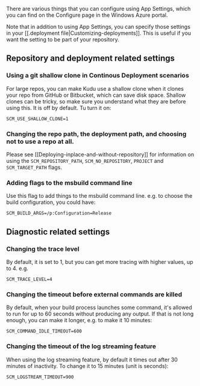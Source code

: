 There are various things that you can configure using App Settings, which you can find on the Configure page in the Windows Azure portal.

Note that in addition to using App Settings, you can specify those settings in your [[.deployment file|Customizing-deployments]]. This is useful if you want the setting to be part of your repository.


## Repository and deployment related settings

### Using a git shallow clone in Continous Deployment scenarios

For large repos, you can make Kudu use a shallow clone when it clones your repo from GitHub or Bitbucket, which can save disk space. Shallow clones can be tricky, so make sure you understand what they are before using this. It is off by default. Tu turn it on:

	SCM_USE_SHALLOW_CLONE=1

### Changing the repo path, the deployment path, and choosing not to use a repo at all.

Please see [[Deploying-inplace-and-without-repository]] for information on using the `SCM_REPOSITORY_PATH`, `SCM_NO_REPOSITORY`, `PROJECT` and `SCM_TARGET_PATH` flags.

### Adding flags to the msbuild command line

Use this flag to add things to the msbuild command line. e.g. to choose the build configuration, you could have:

    SCM_BUILD_ARGS=/p:Configuration=Release


## Diagnostic related settings

### Changing the trace level

By default, it is set to 1, but you can get more tracing with higher values, up to 4. e.g.

	SCM_TRACE_LEVEL=4

### Changing the timeout before external commands are killed

By default, when your build process launches some command, it's allowed to run for up to 60 seconds without producing any output. If that is not long enough, you can make it longer, e.g. to make it 10 minutes:

	SCM_COMMAND_IDLE_TIMEOUT=600


### Changing the timeout of the log streaming feature

When using the log streaming feature, by default it times out after 30 minutes of inactivity. To change it to 15 minutes (unit is seconds):

	SCM_LOGSTREAM_TIMEOUT=900
